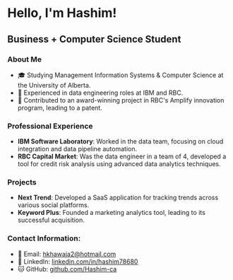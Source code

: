 # Hello, I'm Hashim!

## Business + Computer Science Student 

### About Me
- 🎓 Studying Management Information Systems & Computer Science at the University of Alberta.
- 💼 Experienced in data engineering roles at IBM and RBC.
- 🏅 Contributed to an award-winning project in RBC's Amplify innovation program, leading to a patent.

### Professional Experience
- **IBM Software Laboratory**: Worked in the data team, focusing on cloud integration and data pipeline automation.
- **RBC Capital Market**: Was the data engineer in a team of 4, developed a tool for credit risk analysis using advanced data analytics techniques.

### Projects
- **Next Trend**: Developed a SaaS application for tracking trends across various social platforms.
- **Keyword Plus**: Founded a marketing analytics tool, leading to its successful acquisition.

### Contact Information:
- 📧 Email: [hkhawaja2@hotmail.com](mailto:hkhawaja2@hotmail.com)
- 💼 LinkedIn: [linkedin.com/in/hashim78680](https://linkedin.com/in/hashim78680)
- 🐱 GitHub: [github.com/Hashim-ca](https://github.com/Hashim-ca)
